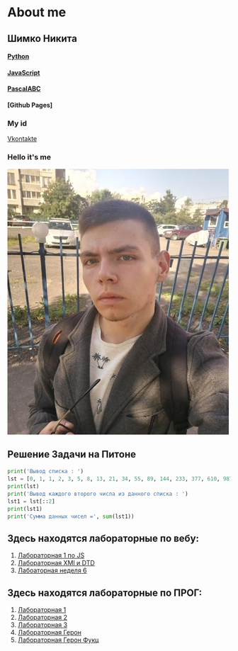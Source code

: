 # About me

## Шимко Никита
#### [Python](https://www.python.org)
#### [JavaScript](https://ru.wikipedia.org/wiki/JavaScript)
#### [PascalABC](http://pascalabc.net)
#### [Github Pages]
### My id
[Vkontakte](https://vk.com/kiwunaka)
### Hello it's me

<img src="калик.jpg" width="500" height="600" />

## Решение Задачи на Питоне

```python
print('Вывод списка : ')
lst = [0, 1, 1, 2, 3, 5, 8, 13, 21, 34, 55, 89, 144, 233, 377, 610, 987, 1597, 2584, 4181, 6765, 10946]
print(lst)
print('Вывод каждого второго числа из данного списка : ')
lst1 = lst[::2]
print(lst1)
print('Сумма данных чисел =', sum(lst1))
```

## Здесь находятся лабораторные по вебу:

1) [Лабораторная 1 по JS](Screenshot_1.png)
2) [Лабораторная XMl и DTD](https://github.com/NikitaSH-herzen/labXML)
3) [Лабоаторная неделя 6](BugDRg9KKkE.jpg)
	
##	Здесь находятся лабораторные по ПРОГ:

1) [Лабораторная 1](Lab1.py)
2) [Лабораторная 2](https://repl.it/@NikitaShimko/LR-2)
3) [Лабораторная 3](https://repl.it/@NikitaShimko/sss)
4) [Лабораторная Герон](https://github.com/NikitaSH999/ProgLabGeron)
5) [Лабораторная Герон Фукц](https://github.com/NikitaSH999/ProgLabGeronFunc)
